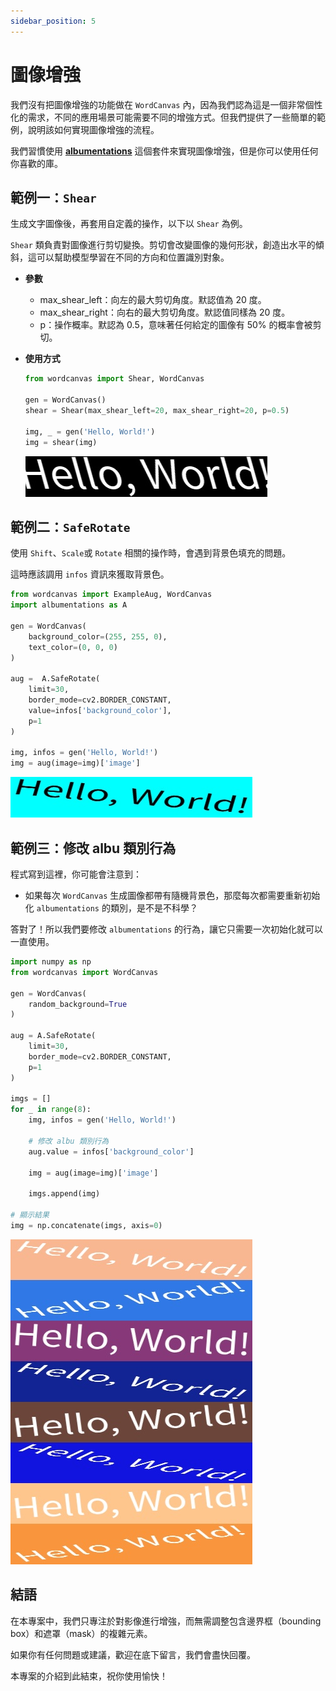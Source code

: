 ```yaml
---
sidebar_position: 5
---
```


# 圖像增強

我們沒有把圖像增強的功能做在 `WordCanvas` 內，因為我們認為這是一個非常個性化的需求，不同的應用場景可能需要不同的增強方式。但我們提供了一些簡單的範例，說明該如何實現圖像增強的流程。

我們習慣使用 [**albumentations**](https://github.com/albumentations-team/albumentations) 這個套件來實現圖像增強，但是你可以使用任何你喜歡的庫。

## 範例一：`Shear`

生成文字圖像後，再套用自定義的操作，以下以 `Shear` 為例。

`Shear` 類負責對圖像進行剪切變換。剪切會改變圖像的幾何形狀，創造出水平的傾斜，這可以幫助模型學習在不同的方向和位置識別對象。

- **參數**
    - max_shear_left：向左的最大剪切角度。默認值為 20 度。
    - max_shear_right：向右的最大剪切角度。默認值同樣為 20 度。
    - p：操作概率。默認為 0.5，意味著任何給定的圖像有 50% 的概率會被剪切。

- **使用方式**

    ```python
    from wordcanvas import Shear, WordCanvas

    gen = WordCanvas()
    shear = Shear(max_shear_left=20, max_shear_right=20, p=0.5)

    img, _ = gen('Hello, World!')
    img = shear(img)
    ```

    ![shear_example](./resources/shear_example.jpg)

##  範例二：`SafeRotate`

使用 `Shift`、`Scale`或 `Rotate` 相關的操作時，會遇到背景色填充的問題。

這時應該調用 `infos` 資訊來獲取背景色。

```python
from wordcanvas import ExampleAug, WordCanvas
import albumentations as A

gen = WordCanvas(
    background_color=(255, 255, 0),
    text_color=(0, 0, 0)
)

aug =  A.SafeRotate(
    limit=30,
    border_mode=cv2.BORDER_CONSTANT,
    value=infos['background_color'],
    p=1
)

img, infos = gen('Hello, World!')
img = aug(image=img)['image']
```

![rotate_example](./resources/rotate_example.jpg)

## 範例三：修改 albu 類別行為

程式寫到這裡，你可能會注意到：

- 如果每次 `WordCanvas` 生成圖像都帶有隨機背景色，那麼每次都需要重新初始化 `albumentations` 的類別，是不是不科學？

答對了！所以我們要修改 `albumentations` 的行為，讓它只需要一次初始化就可以一直使用。

```python
import numpy as np
from wordcanvas import WordCanvas

gen = WordCanvas(
    random_background=True
)

aug = A.SafeRotate(
    limit=30,
    border_mode=cv2.BORDER_CONSTANT,
    p=1
)

imgs = []
for _ in range(8):
    img, infos = gen('Hello, World!')

    # 修改 albu 類別行為
    aug.value = infos['background_color']

    img = aug(image=img)['image']

    imgs.append(img)

# 顯示結果
img = np.concatenate(imgs, axis=0)
```

![bgcolor_example](./resources/bgcolor_example.jpg)

## 結語

在本專案中，我們只專注於對影像進行增強，而無需調整包含邊界框（bounding box）和遮罩（mask）的複雜元素。

如果你有任何問題或建議，歡迎在底下留言，我們會盡快回覆。

本專案的介紹到此結束，祝你使用愉快！
